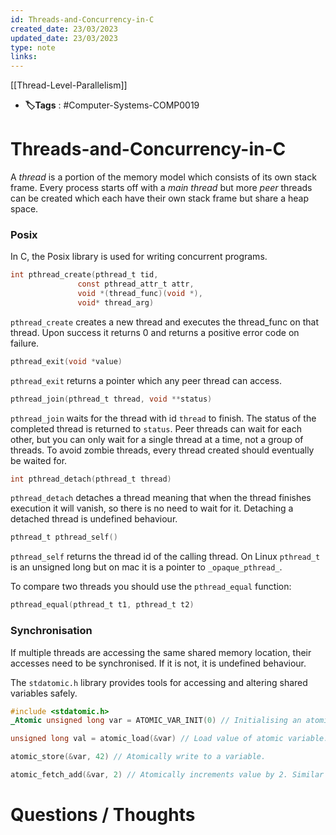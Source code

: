 ```yaml
---
id: Threads-and-Concurrency-in-C
created_date: 23/03/2023
updated_date: 23/03/2023
type: note
links: 
---
```

[[Thread-Level-Parallelism]]

* **🏷️Tags** : #Computer-Systems-COMP0019 
# Threads-and-Concurrency-in-C

A *thread* is a portion of the memory model which consists of its own stack frame. Every process starts off with a *main thread* but more *peer* threads can be created which each have their own stack frame but share a heap space.

### Posix

In C, the Posix library is used for writing concurrent programs.

```c
int pthread_create(pthread_t tid,
			   const pthread_attr_t attr,
			   void *(thread_func)(void *),
			   void* thread_arg)
```

`pthread_create` creates a new thread and executes the thread_func on that thread. Upon success it returns 0 and returns a positive error code on failure.

```c
pthread_exit(void *value)
```

`pthread_exit` returns a pointer which any peer thread can access.

```c
pthread_join(pthread_t thread, void **status)
```

`pthread_join` waits for the thread with id `thread` to finish. The status of the completed thread is returned to `status`. Peer threads can wait for each other, but you can only wait for a single thread at a time, not a group of threads. To avoid zombie threads, every thread created should eventually be waited for.

```c
int pthread_detach(pthread_t thread)
```

`pthread_detach` detaches a thread meaning that when  the thread finishes execution it will vanish, so there is no need to wait for it. Detaching a detached thread is undefined behaviour.

```c
pthread_t pthread_self()
```

`pthread_self` returns the thread id of the calling thread. On Linux `pthread_t` is an unsigned long but on mac it is a pointer to `_opaque_pthread_`. 

To compare two threads you should use the `pthread_equal` function:

```c
pthread_equal(pthread_t t1, pthread_t t2)
```

### Synchronisation

If multiple threads are accessing the same shared memory location, their accesses need to be synchronised. If it is not, it is undefined behaviour.

The `stdatomic.h` library provides tools for accessing and altering shared variables safely.

```c
#include <stdatomic.h>
_Atomic unsigned long var = ATOMIC_VAR_INIT(0) // Initialising an atomic unsigned long

unsigned long val = atomic_load(&var) // Load value of atomic variable.

atomic_store(&var, 42) // Atomically write to a variable.

atomic_fetch_add(&var, 2) // Atomically increments value by 2. Similar functions for sub, and, or and xor. 
```


# Questions / Thoughts